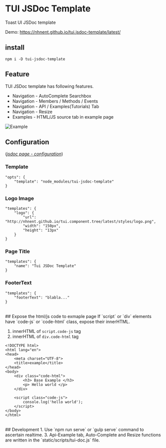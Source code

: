# TUI JSDoc Template
Toast UI JSDoc template

Demo: https://nhnent.github.io/tui.jsdoc-template/latest/

## install
```
npm i -D tui-jsdoc-template
```

## Feature
TUI JSDoc template has following features.

* Navigation - AutoComplete Searchbox
* Navigation - Members / Methods / Events
* Navigation - API / Examples(Tutorials) Tab
* Navigation - Resize
* Examples - HTML/JS source tab in example page

![Example](https://cloud.githubusercontent.com/assets/12269563/20049432/69d2ed42-a506-11e6-980e-53b991e5ee5b.png)

## Configuration
([*jsdoc page - configuration*](http://usejsdoc.org/about-configuring-jsdoc.html#incorporating-command-line-options-into-the-configuration-file))

### Template
```
"opts": {
    "template": "node_modules/tui-jsdoc-template"
}
```

### Logo Image
```
"templates": {
    "logo": {
        "url": "http://nhnent.github.io/tui.component.tree/latest/styles/logo.png",
        "width": "150px",
        "height": "13px"
    }
}
```

### Page Title
```
"templates": {
    "name": "Tui JSDoc Template"
}
```

### FooterText
```
"templates": {
    "footerText": "blabla..."
}
```

<br>
## Expose the html/js code to exmaple page
If `script` or `div` elements have `code-js` or `code-html` class, expose their innerHTML.

1. innerHTML of `script.code-js` tag
2. innerHTML of `div.code-html` tag

```
<!DOCTYPE html>
<html lang="en">
<head>
    <meta charset="UTF-8">
    <title>example</title>
</head>
<body>
    <div class="code-html">
        <h3> Base Example </h3>
        <p> Hello world </p>
    </div>

    <script class="code-js">
        console.log('hello world');
    </script>
</body>
</html>

```

<br>
## Development
1. Use `npm run serve` or `gulp serve` command to ascertain realtime.
3. Api-Example tab, Auto-Complete and Resize functions are written in the `static/scripts/tui-doc.js` file.
